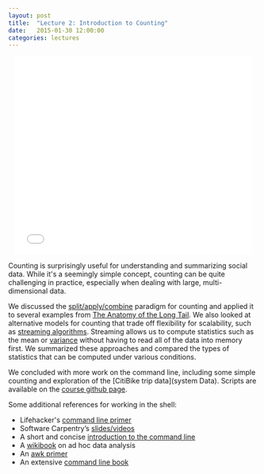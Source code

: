 ```yaml
---
layout: post
title:  "Lecture 2: Introduction to Counting"
date:   2015-01-30 12:00:00
categories: lectures
---
```


<center>
<iframe src="//www.slideshare.net/slideshow/embed_code/44332354" width="476" height="400" frameborder="0" marginwidth="0" marginheight="0" scrolling="no"></iframe>
</center>

Counting is surprisingly useful for understanding and summarizing social data.
While it's a seemingly simple concept, counting can be quite challenging in practice, especially when dealing with large, multi-dimensional data.

We discussed the [split/apply/combine](http://bit.ly/splitapplycombine) paradigm for counting and applied it to several examples from [The Anatomy of the Long Tail](http://5harad.com/papers/long_tail.pdf).
We also looked at alternative models for counting that trade off flexibility for scalability, such as [streaming algorithms](http://en.wikipedia.org/wiki/Streaming_algorithm).
Streaming allows us to compute statistics such as the mean or [variance](http://www.johndcook.com/blog/standard_deviation/) without having to read all of the data into memory first.
We summarized these approaches and compared the types of statistics that can be computed under various conditions.

We concluded with more work on the command line, including some simple counting and exploration of the [CitiBike trip data](system Data).
Scripts are available on the [course github page](https://github.com/jhofman/msd2015/tree/master/lectures/lecture_2/).

Some additional references for working in the shell:

* Lifehacker's [command line primer](http://lifehacker.com/5633909/who-needs-a-mouse-learn-to-use-the-command-line-for-almost-anything)
* Software Carpentry’s [slides/videos](http://software-carpentry.org/v4/shell/)
* A short and concise [introduction to the command line](http://cli.learncodethehardway.org/book/)
* A [wikibook](http://en.wikibooks.org/wiki/Ad_Hoc_Data_Analysis_From_The_Unix_Command_Line) on ad hoc data analysis
* An [awk primer](http://ferd.ca/awk-in-20-minutes.html)
* An extensive [command line book](http://softlayer-dal.dl.sourceforge.net/project/linuxcommand/TLCL/13.07/TLCL-13.07.pdf)
